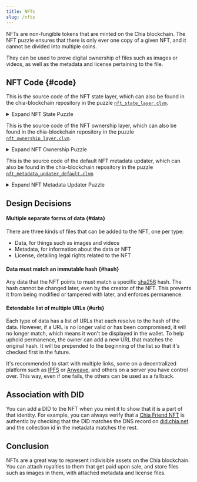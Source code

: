 ```yaml
---
title: NFTs
slug: /nfts
---
```


NFTs are non-fungible tokens that are minted on the Chia blockchain. The NFT puzzle ensures that there is only ever one copy of a given NFT, and it cannot be divided into multiple coins.

They can be used to prove digital ownership of files such as images or videos, as well as the metadata and license pertaining to the file.

## NFT Code {#code}

This is the source code of the NFT state layer, which can also be found in the chia-blockchain repository in the puzzle [`nft_state_layer.clvm`](https://github.com/Chia-Network/chia-blockchain/blob/164fd158c8626893bc45ba00b87ae69d2ab5f8b7/chia/wallet/puzzles/nft_state_layer.clvm).

<details>
  <summary>Expand NFT State Puzzle</summary>

```chialisp title="nft_state_layer.clvm"
(mod (
    NFT_STATE_LAYER_MOD_HASH
    METADATA
    METADATA_UPDATER_PUZZLE_HASH
    INNER_PUZZLE
    inner_solution
  )

  (include condition_codes.clvm)
  (include curry-and-treehash.clinc)
  (include utility_macros.clib)

  (defun-inline nft_state_layer_puzzle_hash (NFT_STATE_LAYER_MOD_HASH METADATA METADATA_UPDATER_PUZZLE_HASH inner_puzzle_hash)
    (puzzle-hash-of-curried-function NFT_STATE_LAYER_MOD_HASH
                                     inner_puzzle_hash
                                     (sha256 ONE METADATA_UPDATER_PUZZLE_HASH)
                                     (sha256tree METADATA)
                                     (sha256 ONE NFT_STATE_LAYER_MOD_HASH)
    )
  )


  ; this function does two things - it wraps the odd value create coins, and it also filters out all negative conditions
  ; odd_coin_params is (puzhash amount ...)
  ; new_metadata_info is ((METADATA METADATA_UPDATER_PUZZLE_HASH) conditions)
  (defun wrap_odd_create_coins (NFT_STATE_LAYER_MOD_HASH conditions odd_coin_params new_metadata_info metadata_seen)
    (if conditions
      (if (= (f (f conditions)) CREATE_COIN)
          (if (logand (f (r (r (f conditions)))) ONE)
              (assert (not odd_coin_params)
                (wrap_odd_create_coins NFT_STATE_LAYER_MOD_HASH (r conditions) (r (f conditions)) new_metadata_info metadata_seen)
              )
              (c (f conditions) (wrap_odd_create_coins NFT_STATE_LAYER_MOD_HASH (r conditions) odd_coin_params new_metadata_info metadata_seen))
          )
          (if (= (f (f conditions)) -24)
              (wrap_odd_create_coins NFT_STATE_LAYER_MOD_HASH (r conditions) odd_coin_params
                (assert (all
                          (= (sha256tree (f (r (f conditions)))) (f (r (f new_metadata_info))))
                          (not metadata_seen)
                        )
                    ; then
                    (a (f (r (f conditions))) (list (f (f new_metadata_info)) (f (r (f new_metadata_info))) (f (r (r (f conditions))))))
                )
                ONE  ; the metadata update has been seen now
              )
              (c (f conditions) (wrap_odd_create_coins NFT_STATE_LAYER_MOD_HASH (r conditions) odd_coin_params new_metadata_info metadata_seen))
          )
      )
      (c
        (c CREATE_COIN
            (c
              (nft_state_layer_puzzle_hash
                NFT_STATE_LAYER_MOD_HASH
                (f (f new_metadata_info))
                (f (r (f new_metadata_info)))
                (f odd_coin_params)  ; metadata updater solution
              )
              (r odd_coin_params)
            )
        )
        (f (r new_metadata_info))  ; metadata_updater conditions
      )
    )
  )

  ; main
  (wrap_odd_create_coins
    NFT_STATE_LAYER_MOD_HASH
    (a INNER_PUZZLE inner_solution)
    ()
    (list (list METADATA METADATA_UPDATER_PUZZLE_HASH) 0)  ; if the magic condition is never seen, this is the information we us to recurry
    ()
  )
)
```

</details>

This is the source code of the NFT ownership layer, which can also be found in the chia-blockchain repository in the puzzle [`nft_ownership_layer.clvm`](https://github.com/Chia-Network/chia-blockchain/blob/164fd158c8626893bc45ba00b87ae69d2ab5f8b7/chia/wallet/puzzles/nft_ownership_layer.clvm).

<details>
  <summary>Expand NFT Ownership Puzzle</summary>

```chialisp title="nft_ownership_layer.clvm"
(mod (
    NFT_OWNERSHIP_LAYER_MOD_HASH
    CURRENT_OWNER
    TRANSFER_PROGRAM
    INNER_PUZZLE
    inner_solution
   )

   (include condition_codes.clvm)
   (include curry-and-treehash.clinc)
   (include utility_macros.clib)

   (defconstant NEW_OWNER_CONDITION -10)
   (defconstant ANNOUNCEMENT_PREFIX 0xad4c)  ; first 2 bytes of (sha256 "Ownership Layer")

   (defun-inline nft_ownership_layer_puzzle_hash (NFT_OWNERSHIP_LAYER_MOD_HASH new_owner TRANSFER_PROGRAM inner_puzzle_hash)
      (puzzle-hash-of-curried-function NFT_OWNERSHIP_LAYER_MOD_HASH
                                       inner_puzzle_hash
                                       (sha256tree TRANSFER_PROGRAM)
                                       (sha256 ONE new_owner)
                                       (sha256 ONE NFT_OWNERSHIP_LAYER_MOD_HASH)
      )
   )

   (defun construct_end_conditions (NFT_OWNERSHIP_LAYER_MOD_HASH TRANSFER_PROGRAM odd_args (new_owner new_tp conditions))
     (c
       (c
         CREATE_COIN
         (c
           (nft_ownership_layer_puzzle_hash NFT_OWNERSHIP_LAYER_MOD_HASH new_owner (if new_tp new_tp TRANSFER_PROGRAM) (f odd_args))
           (r odd_args)
          )
        )
        conditions
     )
   )

   (defun wrap_odd_create_coins (NFT_OWNERSHIP_LAYER_MOD_HASH TRANSFER_PROGRAM CURRENT_OWNER all_conditions conditions odd_args tp_output)
     (if conditions
       (if (= (f (f conditions)) CREATE_COIN)
         (if (= (logand (f (r (r (f conditions))))) ONE)
            (assert (not odd_args)
              ; then
              (wrap_odd_create_coins NFT_OWNERSHIP_LAYER_MOD_HASH TRANSFER_PROGRAM CURRENT_OWNER all_conditions (r conditions) (r (f conditions)) tp_output)
            )
            (c (f conditions) (wrap_odd_create_coins NFT_OWNERSHIP_LAYER_MOD_HASH TRANSFER_PROGRAM CURRENT_OWNER all_conditions (r conditions) odd_args tp_output))
         )
         (if (= (f (f conditions)) NEW_OWNER_CONDITION)
            (assert (not tp_output)
              (c
                (list CREATE_PUZZLE_ANNOUNCEMENT (concat ANNOUNCEMENT_PREFIX (sha256tree (r (f conditions)))))
                (wrap_odd_create_coins NFT_OWNERSHIP_LAYER_MOD_HASH TRANSFER_PROGRAM CURRENT_OWNER all_conditions (r conditions) odd_args (a TRANSFER_PROGRAM (list CURRENT_OWNER all_conditions (r (f conditions)))))
              )
            )
            (if (= (f (f conditions)) CREATE_PUZZLE_ANNOUNCEMENT)
                (assert (not (and
                          (= 34 (strlen (f (r (f conditions)))))
                          (= (substr (f (r (f conditions))) 0 2) ANNOUNCEMENT_PREFIX)  ; lazy eval
                        ))
                  ; then
                  (c (f conditions) (wrap_odd_create_coins NFT_OWNERSHIP_LAYER_MOD_HASH TRANSFER_PROGRAM CURRENT_OWNER all_conditions (r conditions) odd_args tp_output))
                )
                (c (f conditions) (wrap_odd_create_coins NFT_OWNERSHIP_LAYER_MOD_HASH TRANSFER_PROGRAM CURRENT_OWNER all_conditions (r conditions) odd_args tp_output))
            )
         )
       )
       ; odd_args is guaranteed to not be nil or else we'll have a path into atom error
       (construct_end_conditions NFT_OWNERSHIP_LAYER_MOD_HASH TRANSFER_PROGRAM odd_args
          (if tp_output
              tp_output
              (a TRANSFER_PROGRAM (list CURRENT_OWNER all_conditions ()))
          )
       )
     )
   )

  (defun main (
      NFT_OWNERSHIP_LAYER_MOD_HASH
      TRANSFER_PROGRAM
      CURRENT_OWNER
      conditions
    )
    (wrap_odd_create_coins
      NFT_OWNERSHIP_LAYER_MOD_HASH
      TRANSFER_PROGRAM
      CURRENT_OWNER
      conditions
      conditions
      () ()
    )
  )

  ; main
  (main
    NFT_OWNERSHIP_LAYER_MOD_HASH
    TRANSFER_PROGRAM
    CURRENT_OWNER
    (a INNER_PUZZLE inner_solution)
  )
)
```

</details>

This is the source code of the default NFT metadata updater, which can also be found in the chia-blockchain repository in the puzzle [`nft_metadata_updater_default.clvm`](https://github.com/Chia-Network/chia-blockchain/blob/164fd158c8626893bc45ba00b87ae69d2ab5f8b7/chia/wallet/puzzles/nft_metadata_updater_default.clvm).

<details>
  <summary>Expand NFT Metadata Updater Puzzle</summary>

```chialisp title="nft_metadata_updater_default.clvm"
(mod (CURRENT_METADATA METADATA_UPDATER_PUZZLE_HASH (key . new_url))

  ; METADATA and METADATA_UPDATER_PUZZLE_HASH are passed in as truths from the layer above
  ; This program returns ((new_metadata new_metadata_updater_puzhash) conditions)

  ; Add uri to a field
  (defun add_url (METADATA key new_url)
    (if METADATA
      (if (= (f (f METADATA)) key)
        (c (c key (c new_url (r (f METADATA)))) (r METADATA))
        (c (f METADATA) (add_url (r METADATA) key new_url))
      )
      ()
    )
  )
  ; main
  ; returns ((new_metadata new_metadata_updater_puzhash) conditions)
  (list
    (list
        (if (all key new_url)
            (if (any (= key "mu") (= key "lu") (= key "u"))
                (add_url CURRENT_METADATA key new_url)
                CURRENT_METADATA
            )
            CURRENT_METADATA
         )
        METADATA_UPDATER_PUZZLE_HASH)
    0
  )
)
```

</details>

## Design Decisions

#### Multiple separate forms of data {#data}

There are three kinds of files that can be added to the NFT, one per type:

- Data, for things such as images and videos
- Metadata, for information about the data or NFT
- License, detailing legal rights related to the NFT

#### Data must match an immutable hash {#hash}

Any data that the NFT points to must match a specific [sha256](https://en.wikipedia.org/wiki/SHA-2) hash. The hash cannot be changed later, even by the creator of the NFT. This prevents it from being modified or tampered with later, and enforces permanence.

#### Extendable list of multiple URLs {#urls}

Each type of data has a list of URLs that each resolve to the hash of the data. However, if a URL is no longer valid or has been compromised, it will no longer match, which means it won't be displayed in the wallet. To help uphold permanence, the owner can add a new URL that matches the original hash. It will be prepended to the beginning of the list so that it's checked first in the future.

It's recommended to start with multiple links, some on a decentralized platform such as [IPFS](https://www.ipfs.com) or [Arweave](https://www.arweave.org), and others on a server you have control over. This way, even if one fails, the others can be used as a fallback.

## Association with DID

You can add a DID to the NFT when you mint it to show that it is a part of that identity. For example, you can always verify that a [Chia Friend NFT](https://chiafriends.xyz) is authentic by checking that the DID matches the DNS record on [did.chia.net](https://did.chia.net) and the collection id in the metadata matches the rest.

## Conclusion

NFTs are a great way to represent indivisible assets on the Chia blockchain. You can attach royalties to them that get paid upon sale, and store files such as images in them, with attached metadata and license files.
